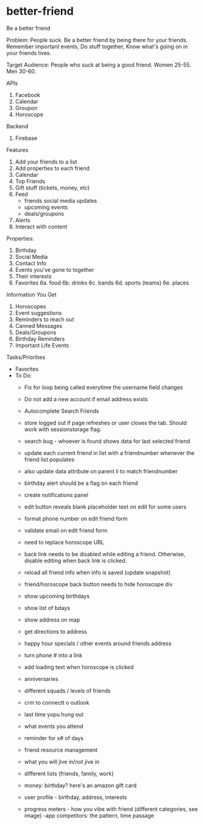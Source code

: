 # better-friend
Be a better friend

Problem: People suck. Be a better friend by being there for your friends. Remember important events, Do stuff together, Know what's going on in your friends lives.

Target Audience: People who suck at being a good friend. Women 25-55. Men 30-60.

APIs
1. Facebook
2. Calendar
3. Groupon
4. Horoscope

Backend
1. Firebase

Features
1. Add your friends to a list
2. Add properties to each friend
3. Calendar
4. Top Friends
5. Gift stuff (tickets, money, etc)
6. Feed
    - friends social media updates
    - upcoming events
    - deals/groupons
7. Alerts
8. Interact with content




Properties:
1. Birthday
2. Social Media
3. Contact Info
4. Events you've gone to together
5. Their interests
6. Favorites
6a. food
6b. drinks
6c. bands
6d. sports (teams)
6e. places

Information You Get
1. Horoscopes
2. Event suggestions
3. Reminders to reach out
4. Canned Messages
5. Deals/Groupons
6. Birthday Reminders
7. Important Life Events

Tasks/Priorities
- Favorites
- To Do:
  - Fix for loop being called everytime the username field changes

  - Do not add a new account if email address exists
  - Autocomplete Search Friends
  - store logged out if page refreshes or user closes the tab. Should work with sessionstorage flag.
  - search bug - whoever is found shows data for last selected friend

  - update each current friend in list with a friendnumber whenever the friend list populates
  - also update data attribute on parent li to match friendnumber
  - birthday alert should be a flag on each friend
  - create notifications panel
  - edit button reveals blank placeholder text on edit for some users
  - format phone number on edit friend form
  - validate email on edit friend form
  - need to replace horoscope URL
  - back link needs to be disabled while editing a friend. Otherwise, disable editing when back link is clicked.
  - reload all friend info when info is saved (update snapshot)
  - friend/horoscope back button needs to hide horoscope div
  - show upcoming birthdays
  - show list of bdays
  - show address on map
  - get directions to address
  - happy hour specials / other events around friends address
  - turn phone # into a link
  - add loading text when horoscope is clicked
  - anniversaries
  - different squads / levels of friends
  - crm to connectt o outlook
  - last time yopu hung out
  - what events you attend
  - reminder for x# of days
  - friend resource management
  - what you will jive in/not jive in
  - different lists (friends, family, work)
  - money: birthday? here's an amazon gift card
  - user profile - birthday, address, interests
  - progress meters - how you vibe with friend (different categories, see image)
  -app competitors: the pattern, time passage

